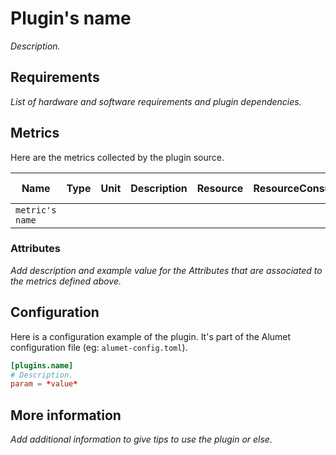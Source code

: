 # Plugin's name

*Description.*

## Requirements

*List of hardware and software requirements and plugin dependencies.*

## Metrics

Here are the metrics collected by the plugin source.

|Name|Type|Unit|Description|Resource|ResourceConsumer|Attributes|More information|
|----|----|----|-----------|--------|----------------|----------|----------------|
|`metric's name`||||||||

### Attributes

*Add description and example value for the Attributes that are associated to the metrics defined above.*

## Configuration

Here is a configuration example of the plugin. It's part of the Alumet configuration file (eg: `alumet-config.toml`).

```toml
[plugins.name]
# Description.
param = *value*
```

## More information

*Add additional information to give tips to use the plugin or else.*
